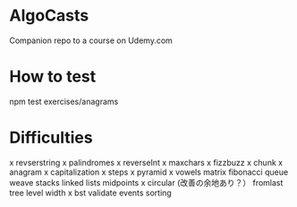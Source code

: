 # AlgoCasts

Companion repo to a course on Udemy.com

# How to test
npm test exercises/anagrams

# Difficulties
x revserstring
x palindromes
x reverseInt
x maxchars
x fizzbuzz
x chunk
x anagram
x capitalization
x steps
x pyramid
x vowels
matrix
fibonacci
queue
weave
stacks
linked lists
midpoints
x circular (改善の余地あり？）
fromlast
tree
level width
x bst
validate
events
sorting